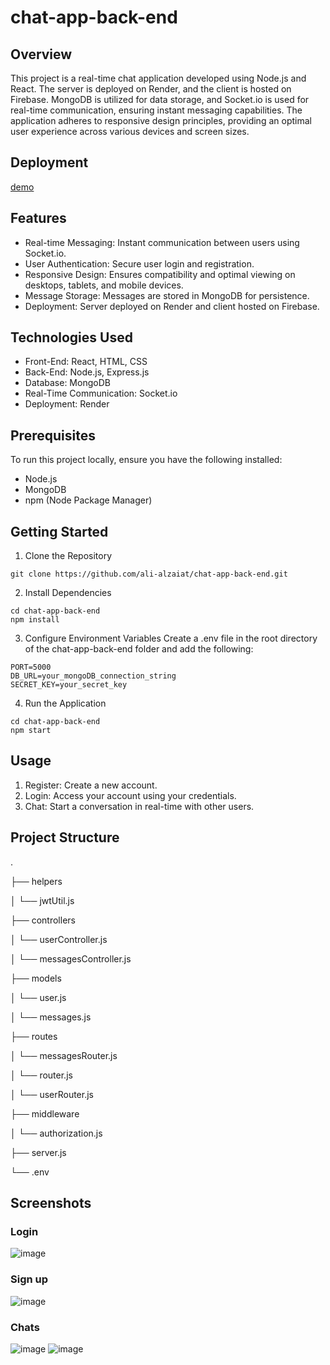 # chat-app-back-end
## Overview
This project is a real-time chat application developed using Node.js and React. The server is deployed on Render, and the client is hosted on Firebase. MongoDB is utilized for data storage, and Socket.io is used for real-time communication, ensuring instant messaging capabilities. The application adheres to responsive design principles, providing an optimal user experience across various devices and screen sizes.

## Deployment
[demo](https://chat-ecb31.web.app/)

## Features
* Real-time Messaging: Instant communication between users using Socket.io.
* User Authentication: Secure user login and registration.
* Responsive Design: Ensures compatibility and optimal viewing on desktops, tablets, and mobile devices.
* Message Storage: Messages are stored in MongoDB for persistence.
* Deployment: Server deployed on Render and client hosted on Firebase.

## Technologies Used
* Front-End: React, HTML, CSS
* Back-End: Node.js, Express.js
* Database: MongoDB
* Real-Time Communication: Socket.io
* Deployment: Render

## Prerequisites
To run this project locally, ensure you have the following installed:
* Node.js
* MongoDB
* npm (Node Package Manager)

## Getting Started
1. Clone the Repository
```
git clone https://github.com/ali-alzaiat/chat-app-back-end.git
```

2. Install Dependencies
```
cd chat-app-back-end
npm install
```

3. Configure Environment Variables
Create a .env file in the root directory of the chat-app-back-end folder and add the following:
```
PORT=5000
DB_URL=your_mongoDB_connection_string
SECRET_KEY=your_secret_key
```

4. Run the Application
```
cd chat-app-back-end
npm start
```

## Usage
1. Register: Create a new account.
2. Login: Access your account using your credentials.
3. Chat: Start a conversation in real-time with other users.

## Project Structure

.

├── helpers

│   └── jwtUtil.js

├── controllers

│   └── userController.js

│   └── messagesController.js

├── models

│   └── user.js

│   └── messages.js

├── routes

│   └── messagesRouter.js

│   └── router.js

│   └── userRouter.js

├── middleware

│   └── authorization.js

├── server.js

└── .env

## Screenshots
### Login
![image](https://github.com/user-attachments/assets/f0682532-6b84-4641-878c-42f6cc9d0d76)
### Sign up
![image](https://github.com/user-attachments/assets/25e01ec4-78d5-497f-a4e8-3f7782e738d4)
### Chats
![image](https://github.com/user-attachments/assets/22aafe94-3480-42fd-9549-dc06085e8ff8)
![image](https://github.com/user-attachments/assets/51c2842d-aae2-4d23-8b68-bb25e1d0ae7d)




